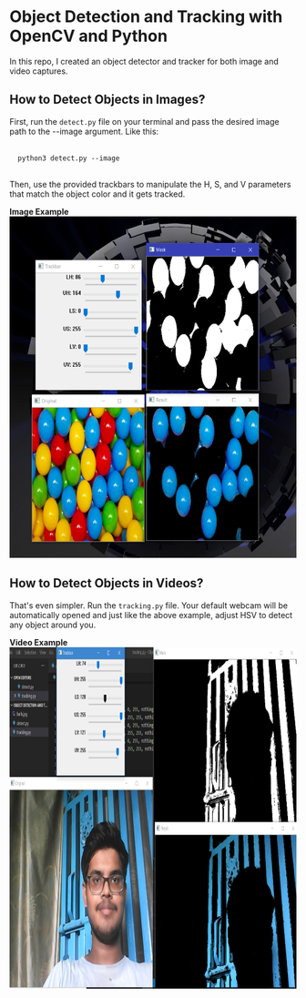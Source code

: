 # Object Detection and Tracking with OpenCV and Python
In this repo, I created an object detector and tracker for both image and video captures. 

## How to Detect Objects in Images?
First, run the <code>detect.py</code> file on your terminal and pass the desired image path to the --image argument. Like this:
<pre>
<code>
  python3 detect.py --image <your-image-file-path-with-extension>
</code>
</pre> 

Then, use the provided trackbars to manipulate the H, S, and V parameters that match the object color and it gets tracked.

**Image Example** 
<img src='img_ex.png' width=800 height=600>


## How to Detect Objects in Videos?
That's even simpler. Run the <code>tracking.py</code> file. Your default webcam will be automatically opened and just like the above example, adjust HSV to detect any object around you.

**Video Example**
<img src='vid_ex.png' width=800 height=600>
